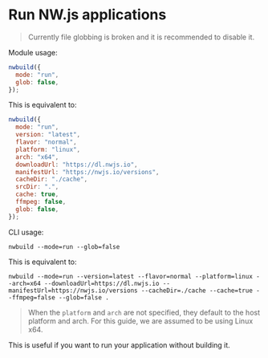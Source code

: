 # Run NW.js applications

> Currently file globbing is broken and it is recommended to disable it.

Module usage:

```javascript
nwbuild({
  mode: "run",
  glob: false,
});
```

This is equivalent to:

```javascript
nwbuild({
  mode: "run",
  version: "latest",
  flavor: "normal",
  platform: "linux",
  arch: "x64",
  downloadUrl: "https://dl.nwjs.io",
  manifestUrl: "https://nwjs.io/versions",
  cacheDir: "./cache",
  srcDir: ".",
  cache: true,
  ffmpeg: false,
  glob: false,
});
```

CLI usage:

```shell
nwbuild --mode=run --glob=false
```

This is equivalent to:

```shell
nwbuild --mode=run --version=latest --flavor=normal --platform=linux --arch=x64 --downloadUrl=https://dl.nwjs.io --manifestUrl=https://nwjs.io/versions --cacheDir=./cache --cache=true --ffmpeg=false --glob=false .
```

> When the `platform` and `arch` are not specified, they default to the host platform and arch. For this guide, we are assumed to be using Linux x64.

This is useful if you want to run your application without building it.
